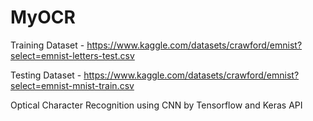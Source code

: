 # MyOCR

Training Dataset - <a href="https://www.kaggle.com/datasets/crawford/emnist?select=emnist-letters-test.csv">https://www.kaggle.com/datasets/crawford/emnist?select=emnist-letters-test.csv</a>

Testing Dataset - <a href="https://www.kaggle.com/datasets/crawford/emnist?select=emnist-mnist-train.csv">https://www.kaggle.com/datasets/crawford/emnist?select=emnist-mnist-train.csv</a>

Optical Character Recognition using CNN by Tensorflow and Keras API
